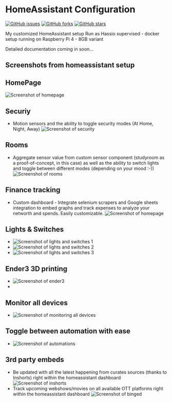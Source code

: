 # HomeAssistant Configuration
[![GitHub issues](https://img.shields.io/github/issues/sunnydsouza/mysmarthome)](https://github.com/sunnydsouza/mysmarthome/issues)
[![GitHub forks](https://img.shields.io/github/forks/sunnydsouza/mysmarthome)](https://github.com/sunnydsouza/mysmarthome/network)
[![GitHub stars](https://img.shields.io/github/stars/sunnydsouza/mysmarthome)](https://github.com/sunnydsouza/mysmarthome/stargazers)

<!-- # Table of Contents
   * [Home Assistant configuration](#home-assistant-configuration)
      * [Z-Wave](#z-wave)
      * [The key software](#the-key-software)
      * [Floorplan](#floorplan)
      * [Z-Wave](#z-wave-1)
      * [Zigbee](#zigbee)
      * [Lighting](#lighting)
      * [Media](#media)
      * [Notifications:](#notifications)
      * [Presence detection:](#presence-detection)
      * [Core integrations and APIs](#core-integrations-and-apis)
      * [Other things](#other-things)
      * [Custom integrations](#custom-integrations)
         * [Standard integrations](#standard-integrations)
      * [Other software](#other-software)
      * [Notes](#notes)
   * [Future plans](#future-plans)
      * [Devices](#devices)
      * [Automation thoughts](#automation-thoughts)
   * [Useful links](#useful-links)
   * [Coffee](#coffee) -->
   
My customized HomeAssistant setup
Run as Hassio supervised - docker setup running on Raspberry Pi 4 - 8GB variant

Detailed documentation coming in soon...

## Screenshots from homeassistant setup

## HomePage
![Screenshot of homepage](https://github.com/sunnydsouza/mysmarthome/blob/master/images/HomePage1.png)

## Securiy
* Motion sensors and the ability to toggle security modes (At Home, Night, Away)
![Screenshot of security](https://github.com/sunnydsouza/mysmarthome/blob/master/images/Security.png)
## Rooms
* Aggregate sensor value from custom sensor component (studyroom as a proof-of-concept, in this case) as well as the ability to switch lights and toggle between different modes (depending on your mood :-))
![Screenshot of rooms](https://github.com/sunnydsouza/mysmarthome/blob/master/images/Rooms.png)
## Finance tracking
* Custom dashboard - Integrate selenium scrapers and Google sheets integration to embed graphs and track expenses to analyze your networth and spends. Easily customizable.
![Screenshot of homepage](https://github.com/sunnydsouza/mysmarthome/blob/master/images/FinanceTracking.png)
## Lights & Switches 
* ![Screenshot of lights and switches 1](https://github.com/sunnydsouza/mysmarthome/blob/master/images/LightSwitches1.png)
* ![Screenshot of lights and switches 2](https://github.com/sunnydsouza/mysmarthome/blob/master/images/LightSwitches2.png)
* ![Screenshot of lights and switches 3](https://github.com/sunnydsouza/mysmarthome/blob/master/images/LightSwitches3.png)

## Ender3 3D printing
* ![Screenshot of ender3](https://github.com/sunnydsouza/mysmarthome/blob/master/images/Ender3_3dPrinter.png)
* 
## Monitor all devices
* ![Screenshot of monitoring all devices](https://github.com/sunnydsouza/mysmarthome/blob/master/images/All%20Devices%20Monitoring.png)

## Toggle between automation with ease
* ![Screenshot of automations](https://github.com/sunnydsouza/mysmarthome/blob/master/images/AllAutomations.png)

## 3rd party embeds
* Be updated with all the latest happening from curates sources (thanks to Inshorts) right within the homeassistant dashboard
![Screenshot of inshorts](https://github.com/sunnydsouza/mysmarthome/blob/master/images/EmbedInshortsNews.png)
* Track upcoming webshows/movies on all available OTT platforms right within the homeassistant dashboard
![Screenshot of binged](https://github.com/sunnydsouza/mysmarthome/blob/master/images/Binging.png)

